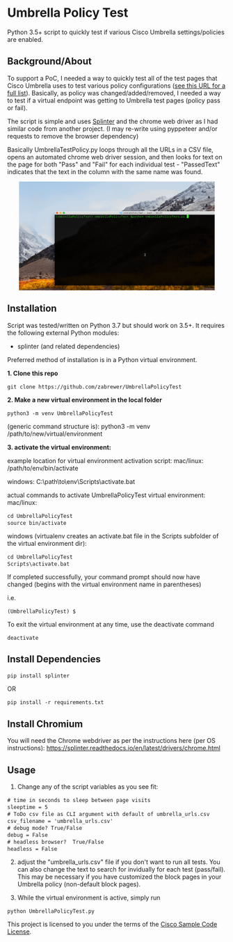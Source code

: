 # Umbrella Policy Test
Python 3.5+ script to quickly test if various Cisco Umbrella settings/policies are enabled.

## Background/About
To support a PoC, I needed a way to quickly test all of the test pages that Cisco Umbrella uses to test various policy configurations ([see this URL for a full list](https://support.umbrella.com/hc/en-us/articles/115000411528-What-are-the-Umbrella-Test-Destinations-)).  Basically, as policy was changed/added/removed, I needed a way to test if a virtual endpoint was getting to Umbrella test pages (policy pass or fail).  

The script is simple and uses [Splinter](https://splinter.readthedocs.io/en/latest/) and the chrome web driver as I had similar code from another project.  (I may re-write using pyppeteer and/or requests to remove the browser dependency)  

Basically UmbrellaTestPolicy.py loops through all the URLs in a CSV file, opens an automated chrome web driver session, and then looks for text on the page for both "Pass" and "Fail" for each individual test - "PassedText" indicates that the text in the column with the same name was found.

<p align="center">
  <img src="example.gif" align="center" height="250" width="450" >
</p>


## Installation
Script was tested/written on Python 3.7 but should work on 3.5+.  It requires the following external Python modules:
* splinter (and related dependencies)

Preferred method of installation is in a Python virtual environment.

**1. Clone this repo**
```
git clone https://github.com/zabrewer/UmbrellaPolicyTest
```

**2. Make a new virtual environment in the local folder**
```
python3 -m venv UmbrellaPolicyTest
```
(generic command structure is):
python3 -m venv /path/to/new/virtual/environment


**3. activate the virtual environment:**

example location for virtual environment activation script:
mac/linux:
/path/to/env/bin/activate

windows:
C:\path\to\env\Scripts\activate.bat

actual commands to activate UmbrellaPolicyTest virtual environment:
mac/linux:
```
cd UmbrellaPolicyTest
source bin/activate
```

windows (virtualenv creates an activate.bat file in the Scripts subfolder of the virtual environment dir):
```
cd UmbrellaPolicyTest
Scripts\activate.bat
```
If completed successfully, your command prompt should now have changed (begins with the virtual environment name in parentheses)

i.e.
```
(UmbrellaPolicyTest) $
```

To exit the virtual environment at any time, use the deactivate command
```
deactivate
```

## Install Dependencies

```
pip install splinter
```

OR 

```
pip install -r requirements.txt 

```

## Install Chromium
You will need the Chrome webdriver as per the instructions here (per OS instructions):
https://splinter.readthedocs.io/en/latest/drivers/chrome.html

## Usage
1) Change any of the script variables as you see fit:
```
# time in seconds to sleep between page visits
sleeptime = 5   
# ToDo csv file as CLI argument with default of umbrella_urls.csv
csv_filename = 'umbrella_urls.csv'
# debug mode? True/False
debug = False
# headless browser?  True/False
headless = False
```
2) adjust the "umbrella_urls.csv" file if you don't want to run all tests.  You can also change the text to search for invidually for each test (pass/fail).  This may be necessary if you have customized the block pages in your Umbrella policy (non-default block pages).

3) While the virtual environment is active, simply run
```
python UmbrellaPolicyTest.py
```

This project is licensed to you under the terms of the [Cisco Sample
Code License](./LICENSE).

